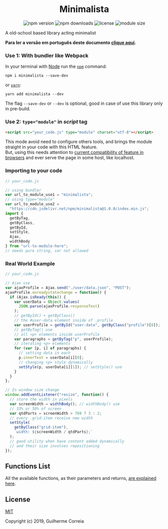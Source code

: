 <h1 align="center">Minimalista</h1>

<p align="center">
  <img alt="npm version" src="https://img.shields.io/npm/v/minimalista.svg?color=red">
  <img alt="npm downloads" src="https://img.shields.io/npm/dm/minimalista.svg?label=npm%20downloads">
  <img alt="license" src="https://img.shields.io/npm/l/minimalista.svg">
  <img alt="module size" src="https://img.shields.io/badge/module%20minified%20size-734%20B-007ec6.svg">
</p>

A old-school based library acting minimalist

**Para ler a versão em português deste documento [clique aqui](https://github.com/GuiDevloper/minimalista/blob/master/README.md).**

### Use 1: With bundler like Webpack

In your terminal with [Node](https://nodejs.org) run the [`npm`](https://www.npmjs.com/get-npm) command:

```
npm i minimalista --save-dev
```

or [`yarn`](https://yarnpkg.com):

```
yarn add minimalista --dev
```

The flag `--save-dev` or `--dev` is optional, good in case of use this library only in pre-build.

### Use 2: ```type="module"``` in _script_ tag

```html
<script src="your_code.js" type="module" charset="utf-8"></script>
```

This mode avoid need to configure others tools, and brings the module straight in your code with this HTML feature.<br>
But, using this needs attention to [current compatibility of feature in browsers](https://caniuse.com/#search=JavaScript%20modules%20script%20tag) and ever serve the page in some host, like localhost.

### Importing to your code

```javascript
// your_code.js

// using bundler
var url_to_module_use1 = "minimalista";
// using type="module"
var url_to_module_use2 =
  "https://cdn.jsdelivr.net/npm/minimalista@1.0.0/index.min.js";
import {
  getByTag,
  getByClass,
  getById,
  setStyle,
  Ajax,
  widthBody
} from "url-to-module-here";
// needs pure string, var not allowed

```
### Real World Example

```javascript
// your_code.js

// Ajax use
var ajaxProfile = Ajax.send("./user/data.json", "POST");
ajaxProfile.onreadystatechange = function() {
  if (Ajax.isReady(this)) {
    var userData = Object.values(
      JSON.parse(ajaxProfile.responseText)
    );
    // getById() + getByClass()
    // the #user-data element inside of .profile
    var userProfile = getById("user-data", getByClass("profile")[0]);
    // getByTag() use
    // all <p> elements inside userProfile
    var paragraphs = getByTag("p", userProfile);
    // iterating <p> elements
    for (var [p, i] of paragraphs) {
      // setting data in each
      p.innerText = userData[i][0];
      // changing <p> style dynamically
      setStyle(p, userData[i][1]); // setStyle() use
    }
  }
};

// In window size change
window.addEventListener("resize", function() {
  // store the width in pixels
  var screenWidth = widthBody(); // widthBody() use
  // 33% or 50% of screen
  var qtdParts = screenWidth > 769 ? 3 : 2;
  // every .grid-item receive new width
  setStyle(
    getByClass("grid-item"),
    `width: ${screenWidth / qtdParts};`
  );
  // good utility when have content added dynamically
  // and their size involves repositioning
});
```
## Functions List

All the available functions, as their parameters and returns, [are explained here](https://github.com/GuiDevloper/minimalista/blob/master/functions_list_en.md).

## License
[MIT](https://github.com/GuiDevloper/minimalista/blob/master/LICENSE)

Copyright (c) 2019, Guilherme Correia
